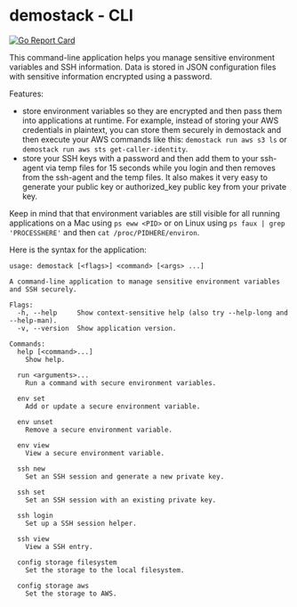 # demostack - CLI

[![Go Report Card](https://goreportcard.com/badge/github.com/demostack/cli)](https://goreportcard.com/report/github.com/demostack/cli)

This command-line application helps you manage sensitive environment variables and SSH information. Data is stored in JSON configuration files with sensitive information encrypted using a password.

Features:

- store environment variables so they are encrypted and then pass them into applications at runtime. For example, instead of storing your AWS credentials in plaintext, you can store them securely in demostack and then execute your AWS commands like this: `demostack run aws s3 ls` or `demostack run aws sts get-caller-identity`.
- store your SSH keys with a password and then add them to your ssh-agent via temp files for 15 seconds while you login and then removes from the ssh-agent and the temp files. It also makes it very easy to generate your public key or authorized_key public key from your private key.

Keep in mind that that environment variables are still visible for all running applications on a Mac using `ps eww <PID>` or on Linux using `ps faux | grep 'PROCESSHERE'` and then `cat /proc/PIDHERE/environ`.

Here is the syntax for the application:

```
usage: demostack [<flags>] <command> [<args> ...]

A command-line application to manage sensitive environment variables and SSH securely.

Flags:
  -h, --help     Show context-sensitive help (also try --help-long and --help-man).
  -v, --version  Show application version.

Commands:
  help [<command>...]
    Show help.

  run <arguments>...
    Run a command with secure environment variables.

  env set
    Add or update a secure environment variable.

  env unset
    Remove a secure environment variable.

  env view
    View a secure environment variable.

  ssh new
    Set an SSH session and generate a new private key.

  ssh set
    Set an SSH session with an existing private key.

  ssh login
    Set up a SSH session helper.

  ssh view
    View a SSH entry.

  config storage filesystem
    Set the storage to the local filesystem.

  config storage aws
    Set the storage to AWS.
```